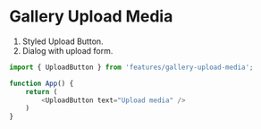 # Gallery Upload Media

1. Styled Upload Button.
2. Dialog with upload form.

```typescript
import { UploadButton } from 'features/gallery-upload-media';

function App() {
    return (
        <UploadButton text="Upload media" />
    )
}
```